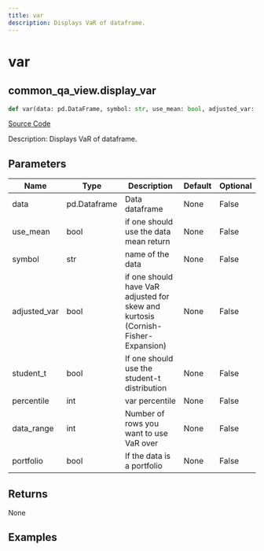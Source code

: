 ```yaml
---
title: var
description: Displays VaR of dataframe.
---
```

# var

## common_qa_view.display_var

```python
def var(data: pd.DataFrame, symbol: str, use_mean: bool, adjusted_var: bool, student_t: bool, percentile: float, data_range: int, portfolio: bool) -> None:
```
[Source Code](https://github.com/OpenBB-finance/OpenBBTerminal/tree/main/openbb_terminal/common/quantitative_analysis/qa_view.py#L1006)

Description: Displays VaR of dataframe.

## Parameters

| Name | Type | Description | Default | Optional |
| ---- | ---- | ----------- | ------- | -------- |
| data | pd.Dataframe | Data dataframe | None | False |
| use_mean | bool | if one should use the data mean return | None | False |
| symbol | str | name of the data | None | False |
| adjusted_var | bool | if one should have VaR adjusted for skew and kurtosis (Cornish-Fisher-Expansion) | None | False |
| student_t | bool | If one should use the student-t distribution | None | False |
| percentile | int | var percentile | None | False |
| data_range | int | Number of rows you want to use VaR over | None | False |
| portfolio | bool | If the data is a portfolio | None | False |

## Returns

None

## Examples

